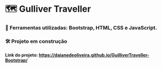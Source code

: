 # 🗺️ Gulliver Traveller
### 📍 Ferramentas utilizadas: Bootstrap, HTML, CSS e JavaScript.
### 🛠 Projeto em construção
#### Link do projeto: https://daianedeoliveira.github.io/GuilliverTraveller-Bootstrap/
